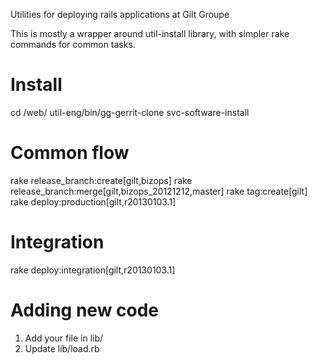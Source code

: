 Utilities for deploying rails applications at Gilt Groupe

This is mostly a wrapper around util-install library, with simpler
rake commands for common tasks.

Install
=========================================================
cd /web/
util-eng/bin/gg-gerrit-clone svc-software-install


Common flow
=========================================================
rake release_branch:create[gilt,bizops]
rake release_branch:merge[gilt,bizops_20121212,master]
rake tag:create[gilt]
rake deploy:production[gilt,r20130103.1]

Integration
=========================================================
rake deploy:integration[gilt,r20130103.1]

Adding new code
=========================================================
 1. Add your file in lib/
 2. Update lib/load.rb
